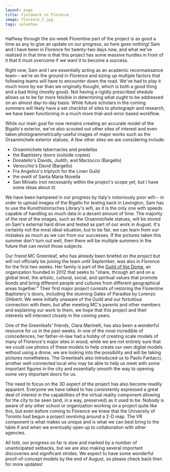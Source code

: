 ```yaml
---
layout: page
title: Fieldwork in Florence
image: florence_3.jpg
tags: valentea
---
```


Halfway through the six-week Florentine part of the project is as good a time as any to give an update on our progress, so here goes nothing! Sam and I have been in Florence for twenty-two days now, and what we've realized in that time is that this project has some massive hurdles in front of it that it must overcome if we want it to become a success.
<!-- read more -->
Right now, Sam and I are essentially acting as an academic reconnaissance team-- we're on the ground in Florence and sizing up multiple factors that following teams will have to encounter down the road. We've had to play it much more by ear than we originally thought, which is both a good thing and a bad thing (mostly good). Not having a rigidly prescribed shedule allows us to be far more felxible in determining what ought to be addressed on an almost day-to-day basis. While future scholars in the coming summers will likely have a set checklist of sites to photograph and research, we have been functioning in a much more trial-and-error based workflow.

While our main goal for now remains creating an accurate model of the Bigallo's exterior, we've also scouted out other sites of interest and even taken photogrammetrically-useful images of major works such as the Orsanmichele exterior statues.
A few other sites we are considering include:
- Orsanmichele tabernacles and predellas
- the Baptistery doors (outside copies)
- Donatello's Davids, Judith, and Marzocco (Bargello)
- Verocchio's David (Bargello)
- Fra Angelico's triptych for the Linen Guild
- the *avelli* of Santa Maria Novella
- San Miniato (not necessarily within the project's scope yet, but I have some ideas about it)

We have been hampered in our progress by Italy's notoriously poor wifi-- in order to upload images of the Bigallo for testing back in Lexington, Sam has to use the Kunsthistorisches Library's wifi, as it is the only one with speeds capable of handling so much data in a decent amount of time. The majority of the rest of the images, such as the Orsanmichele statues, will be stored on Sam's external hard drive and tested as part of our work in August. It's certainly not the most ideal situation, but to be fair, we can learn from our mistakes as much as we can from our successes. If the pictures taken this summer don't turn out well, then there will be multiple summers in the future that can revisit those subjects.

Our friend MC Greenleaf, who has already been briefed on the project but will not officially be joining the team until September, was also in Florence for the first two weeks. Her family is part of the [Guild of the Dome](http://www.guildofthedome.com/index.php), an organization founded in 2012 that seeks to "share, through art and on a global level, the artistic, cultural, social, and spiritual values that promote bonds and bring different people and cultures from different geographical areas together." Their first major project consists of restoring the Florentine Baptistery's doors, including the stunning Gates of Paradise by Lorenzo Ghiberti. We were initially unaware of the Guild and our fortuitous connection with them, but after meeting MC's parents and other members and explaining our work to them, we hope that this project and their interests will intersect closely in the coming years.

One of the Greenleafs' friends, Clara Marinelli, has also been a wonderful resource for us in the past weeks. In one of the most incredible of coincedences, her father-in-law had a hobby of creating scale models of many of Florence's major sites in wood; while we are not entirely sure that we could use photos of these models to help create our own digital models without using a drone, we are looking into the possibility and will be taking pictures nonetheless. The Greenleafs also introduced us to Paolo Fantacci, another well-connected local who may be able to help us meet with some important figures in the city and essentially smooth the way to opening some very important doors for us.

The need to focus on the 3D aspect of the project has also become readily apparent. Everyone we have talked to has consistently expressed a great deal of interest in the capabilities of the virtual reality component allowing for the city to be seen (and, in a way, preserved) as it used to be. Nobody is aware of any other school or organization working on a project quite like this, but even before coming to Florence we knew that the University of Toronto had begun a project revolving around a 2-D map. The VR component is what makes us unique and is what we can best bring to the table if and when we eventually open up to collaboration with other agencies.

All told, our progress so far is slow and marked by a number of unanticipated setbacks, but we are also making several important discoveries and significant strides. We expect to have some wonderful proof-of-concept models by the end of August, so please check back then for more updates!

